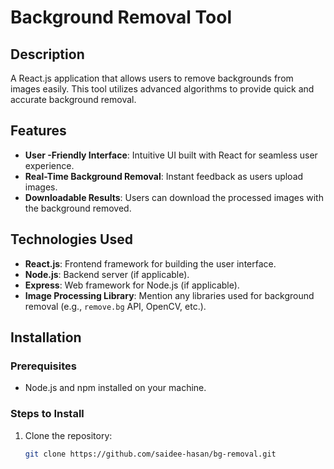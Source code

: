 # Background Removal Tool

## Description
A React.js application that allows users to remove backgrounds from images easily. This tool utilizes advanced algorithms to provide quick and accurate background removal.

## Features
- **User -Friendly Interface**: Intuitive UI built with React for seamless user experience.
- **Real-Time Background Removal**: Instant feedback as users upload images.
- **Downloadable Results**: Users can download the processed images with the background removed.

## Technologies Used
- **React.js**: Frontend framework for building the user interface.
- **Node.js**: Backend server (if applicable).
- **Express**: Web framework for Node.js (if applicable).
- **Image Processing Library**: Mention any libraries used for background removal (e.g., `remove.bg` API, OpenCV, etc.).

## Installation

### Prerequisites
- Node.js and npm installed on your machine.

### Steps to Install
1. Clone the repository:
   ```bash
   git clone https://github.com/saidee-hasan/bg-removal.git
